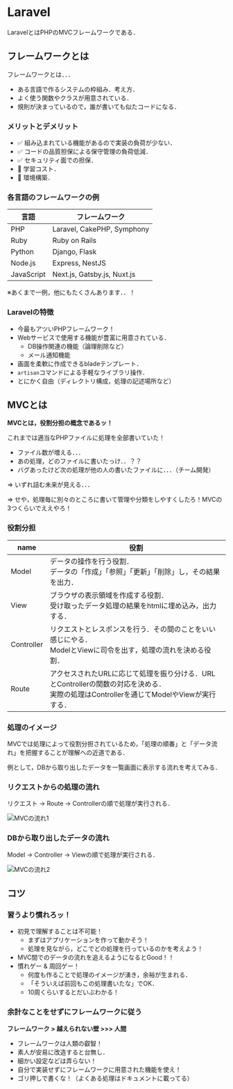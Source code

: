 # Laravel

LaravelとはPHPのMVCフレームワークである．

## フレームワークとは

フレームワークとは．．．

- ある言語で作るシステムの枠組み．考え方．
- よく使う関数やクラスが用意されている．
- 規則が決まっているので，誰が書いても似たコードになる．


### メリットとデメリット

- ✅	組み込まれている機能があるので実装の負荷が少ない．
- ✅	コードの品質担保による保守管理の負荷低減．
- ✅	セキュリティ面での担保．
- 🔼	学習コスト．
- 🔼	環境構築．

### 各言語のフレームワークの例

|言語|フレームワーク|
|-|-|
|PHP|Laravel, CakePHP, Symphony|
|Ruby|Ruby on Rails|
|Python|Django, Flask|
|Node.js|Express, NestJS|
|JavaScript|Next.js, Gatsby.js, Nuxt.js|

※あくまで一例，他にもたくさんあります．．！

### Laravelの特徴

- 今最もアツいPHPフレームワーク！
- Webサービスで使用する機能が豊富に用意されている．
    - DB操作関連の機能（論理削除など）
    - メール通知機能
- 画面を柔軟に作成できるbladeテンプレート．
- `artisan`コマンドによる手軽なライブラリ操作．
- とにかく自由（ディレクトリ構成，処理の記述場所など）

## MVCとは

**MVCとは，役割分担の概念であるッ！**

これまでは適当なPHPファイルに処理を全部書いていた！

- ファイル数が増える．．．
- あの処理，どのファイルに書いたっけ．．？？
- バグあったけど次の処理が他の人の書いたファイルに．．．（チーム開発）

=> いずれ詰む未来が見える．．．

=> せや，処理毎に別々のところに書いて管理や分類をしやすくしたろ！MVCの3つくらいでええやろ！

### 役割分担

|name|役割|
|-|-|
|Model|データの操作を行う役割．<br>データの「作成」「参照」「更新」「削除」し，その結果を出力．|
|View|ブラウザの表示領域を作成する役割．<br>受け取ったデータ処理の結果をhtmlに埋め込み，出力する．|
|Controller|リクエストとレスポンスを行う．その間のことをいい感じにやる．<br>ModelとViewに司令を出す，処理の流れを決める役割．|
|Route|アクセスされたURLに応じて処理を振り分ける．URLとControllerの関数の対応を決める．<br>実際の処理はControllerを通じてModelやViewが実行する．|

### 処理のイメージ

MVCでは処理によって役割分担されているため，「処理の順番」と「データ流れ」を把握することが理解への近道である．

例として，DBから取り出したデータを一覧画面に表示する流れを考えてみる．

### リクエストからの処理の流れ

リクエスト -> Route -> Controllerの順で処理が実行される．

![MVCの流れ1](laravel/img/laravel_mvc_01.svg)

### DBから取り出したデータの流れ

Model -> Controller -> Viewの順で処理が実行される．


![MVCの流れ2](laravel/img/laravel_mvc_02.svg)

## コツ

### 習うより慣れろッ！

- 初見で理解することは不可能！
    - まずはアプリケーションを作って動かそう！
    - 処理を見ながら，どこでどの処理を行っているのかを考えよう！
- MVC間でのデータの流れを追えるようになるとGood！！
- 慣れゲー & 周回ゲー！
    - 何度も作ることで処理のイメージが湧き，余裕が生まれる．
    - 「そういえば前回もこの処理書いたな」でOK．
    - 10周くらいするとだいぶわかる！

### 余計なことをせずにフレームワークに従う

**フレームワーク > 越えられない壁 >>> 人間**

- フレームワークは人類の叡智！
- 素人が安易に改造すると台無し．
- 細かい設定などは弄らない！
- 自分で実装せずにフレームワークに用意された機能を使え！
- ゴリ押しで書くな！（よくある処理はドキュメントに載ってる）

<!-- ## Get Started!!!

**【超重要】下記の手順でAWS Educateアカウントにログイン**

1. [https://aws.amazon.com/jp/education/awseducate/](https://aws.amazon.com/jp/education/awseducate/)にアクセス
2. 「AWS Educate にサインイン」をクリック
3. ページ上段 「My Classroom」をクリック
4. 今回のクラスに入る -> AWS console
5. 今後作業途中で再度ログインが必要になっても上記手順でログイン！ -->
